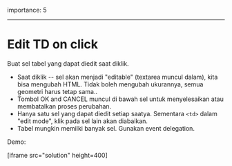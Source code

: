 importance: 5

---

# Edit TD on click

Buat sel tabel yang dapat diedit saat diklik.

- Saat diklik -- sel akan menjadi "editable" (textarea muncul dalam), kita bisa mengubah HTML. Tidak boleh mengubah ukurannya, semua geometri harus tetap sama..
- Tombol OK and CANCEL muncul di bawah sel untuk menyelesaikan atau membatalkan proses perubahan.
- Hanya satu sel yang dapat diedit setiap saatya. Sementara `<td>` dalam "edit mode", klik pada sel lain akan diabaikan.
- Tabel mungkin memilki banyak sel. Gunakan event delegation.

Demo:

[iframe src="solution" height=400]
